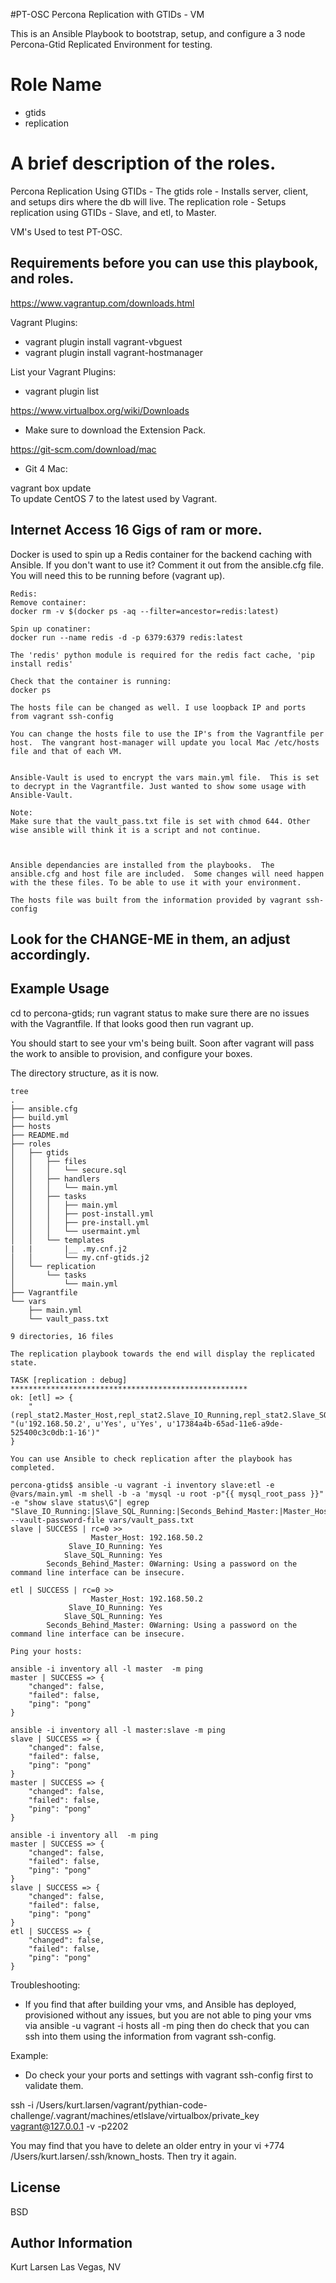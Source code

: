 #PT-OSC
Percona Replication with GTIDs - VM

This is an Ansible Playbook to bootstrap, setup, and configure a 3 node Percona-Gtid Replicated Environment for testing.



Role Name
=========
- gtids
- replication


A brief description of the roles.
================================
Percona Replication Using GTIDs - The gtids role - Installs server, client, and setups dirs where the db will live.
The replication role - Setups replication using GTIDs - Slave, and etl, to Master.

VM's Used to test PT-OSC.

Requirements before you can use this playbook, and roles.
------------
https://www.vagrantup.com/downloads.html

Vagrant Plugins:
  - vagrant plugin install vagrant-vbguest
  - vagrant plugin install vagrant-hostmanager

List your Vagrant Plugins:
  - vagrant plugin  list

https://www.virtualbox.org/wiki/Downloads
  - Make sure to download the Extension Pack.

https://git-scm.com/download/mac
 - Git 4 Mac:

 vagrant box update  
 To update CentOS 7 to the latest used by Vagrant.

 Internet Access
 16 Gigs of ram or more.
---

 Docker is used to spin up a Redis container for the backend caching with Ansible.
 If you don't want to use it? Comment it out from the ansible.cfg file.
 You will need this to be running before (vagrant up).

```
Redis:
Remove container:
docker rm -v $(docker ps -aq --filter=ancestor=redis:latest)

Spin up conatiner:
docker run --name redis -d -p 6379:6379 redis:latest

The 'redis' python module is required for the redis fact cache, 'pip install redis'

Check that the container is running:
docker ps
```

`The hosts file can be changed as well. I use loopback IP and ports from vagrant ssh-config`

```
You can change the hosts file to use the IP's from the Vagrantfile per host.  The vangrant host-manager will update you local Mac /etc/hosts file and that of each VM.


Ansible-Vault is used to encrypt the vars main.yml file.  This is set to decrypt in the Vagrantfile. Just wanted to show some usage with Ansible-Vault.

Note:
Make sure that the vault_pass.txt file is set with chmod 644. Other wise ansible will think it is a script and not continue.



Ansible dependancies are installed from the playbooks.  The ansible.cfg and host file are included.  Some changes will need happen with the these files. To be able to use it with your environment.

The hosts file was built from the information provided by vagrant ssh-config
```

Look for the CHANGE-ME in them, an adjust accordingly.
----------------
Example Usage
----------------

cd to percona-gtids; run vagrant status to make sure there are no issues with the Vagrantfile.  If that looks good then run vagrant up.

You should start to see your vm's being built. Soon after vagrant will pass the work to ansible to provision, and configure your boxes.


The directory structure, as it is now.
```
tree
.
├── ansible.cfg
├── build.yml
├── hosts
├── README.md
├── roles
│   ├── gtids
│   │   ├── files
│   │   │   └── secure.sql
│   │   ├── handlers
│   │   │   └── main.yml
│   │   ├── tasks
│   │   │   ├── main.yml
│   │   │   ├── post-install.yml
│   │   │   ├── pre-install.yml
│   │   │   └── usermaint.yml
│   │   └── templates
|   |       |__ .my.cnf.j2
│   │       └── my.cnf-gtids.j2
│   └── replication
│       └── tasks
│           └── main.yml
├── Vagrantfile
└── vars
    ├── main.yml
    └── vault_pass.txt

9 directories, 16 files
```


`The replication playbook towards the end will display the replicated state.`

```
TASK [replication : debug] *****************************************************
ok: [etl] => {
    "(repl_stat2.Master_Host,repl_stat2.Slave_IO_Running,repl_stat2.Slave_SQL_Running,repl_stat2.Executed_Gtid_Set)": "(u'192.168.50.2', u'Yes', u'Yes', u'17384a4b-65ad-11e6-a9de-525400c3c0db:1-16')"
}

```


`You can use Ansible to check replication after the playbook has completed.`

```
percona-gtids$ ansible -u vagrant -i inventory slave:etl -e @vars/main.yml -m shell -b -a 'mysql -u root -p"{{ mysql_root_pass }}" -e "show slave status\G"| egrep "Slave_IO_Running:|Slave_SQL_Running:|Seconds_Behind_Master:|Master_Host:"' --vault-password-file vars/vault_pass.txt
slave | SUCCESS | rc=0 >>
                  Master_Host: 192.168.50.2
             Slave_IO_Running: Yes
            Slave_SQL_Running: Yes
        Seconds_Behind_Master: 0Warning: Using a password on the command line interface can be insecure.

etl | SUCCESS | rc=0 >>
                  Master_Host: 192.168.50.2
             Slave_IO_Running: Yes
            Slave_SQL_Running: Yes
        Seconds_Behind_Master: 0Warning: Using a password on the command line interface can be insecure.

```



```
Ping your hosts:

ansible -i inventory all -l master  -m ping
master | SUCCESS => {
    "changed": false,
    "failed": false,
    "ping": "pong"
}

ansible -i inventory all -l master:slave -m ping
slave | SUCCESS => {
    "changed": false,
    "failed": false,
    "ping": "pong"
}
master | SUCCESS => {
    "changed": false,
    "failed": false,
    "ping": "pong"
}

ansible -i inventory all  -m ping
master | SUCCESS => {
    "changed": false,
    "failed": false,
    "ping": "pong"
}
slave | SUCCESS => {
    "changed": false,
    "failed": false,
    "ping": "pong"
}
etl | SUCCESS => {
    "changed": false,
    "failed": false,
    "ping": "pong"
}
```

Troubleshooting:
- If you find that after building your vms, and Ansible has deployed, provisioned without any issues, but you are not able to ping your vms via  ansible -u vagrant -i hosts all -m ping  then do check that you can ssh into them using the information from vagrant ssh-config.

Example:
- Do check your your ports and settings with vagrant ssh-config first to validate them.

ssh -i /Users/kurt.larsen/vagrant/pythian-code-challenge/.vagrant/machines/etlslave/virtualbox/private_key vagrant@127.0.0.1 -v -p2202

You may find that you have to delete an older entry in your vi +774 /Users/kurt.larsen/.ssh/known_hosts.  Then try it again.




License
-------

BSD

Author Information
------------------
Kurt Larsen  Las Vegas, NV
